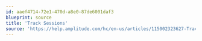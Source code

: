 ```yaml
---
id: aaef4714-72e1-470d-a8e0-87de6001daf3
blueprint: source
title: 'Track Sessions'
source: 'https://help.amplitude.com/hc/en-us/articles/115002323627-Track-sessions'
---
```

